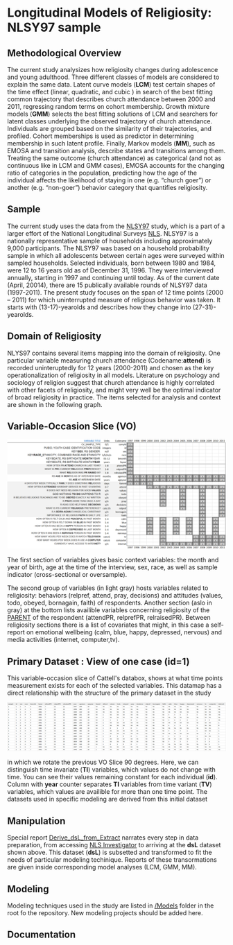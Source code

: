 
Longitudinal Models of Religiosity: NLSY97 sample
========================================================

## Methodological Overview

The current study analysizes how religiosity changes during adolescence and young adulthood. Three different classes of models are considered to explain the same data. Latent curve models (**LCM**) test  certain shapes of the time effect (linear, quadratic, and cubic ) in search of the best fitting common trajectory that describes church attendance between 2000 and 2011, regressing random terms on cohort membership. Growth mixture models (**GMM**) selects the best fitting solutions of LCM and searchers for latent classes underlying the observed trajectory of church attendance. Individuals are grouped based on the similarity of their trajectories, and profiled. Cohort memberships is used as predictor in determining membership in such latent profile.  Finally, Markov models (**MM**), such as EMOSA and transition analysis, describe states and transitions among them. Treating the same outcome (church attendance) as categorical (and not as continuous like in LCM and GMM cases), EMOSA accounts for the changing ratio of categories in the population, predicting how the age of the individual affects the likelihood of staying in one (e.g. “church goer”) or another (e.g. “non-goer”) behavior category that quantifies religiosity.
## Sample

The current study uses the data from the [NLSY97](http://www.bls.gov/nls/nlsy97.htm) study, which is a part of a larger effort of the National Longitudinal Surveys [NLS](http://www.bls.gov/nls/). NLSY97 is a nationally representative sample of households including approximately 9,000 participants. The NLSY97 was based on a household probability sample in which all adolescents between certain ages were surveyed within sampled households.  Selected individuals, born between 1980 and 1984, were 12 to 16 years old as of December 31, 1996. They were interviewed annually, starting in 1997 and continuing until today. As of the current date (April, 20014), there are 15 publically available rounds of NLSY97 data (1997-2011). The present study focuses on the span of 12 time points (2000 – 2011) for which uninterrupted measure of religious behavior was taken. It starts with (13-17)-yearolds and describes how they change into (27-31)-yearolds.  


## Domain of Religiosity  

NLYS97 contains several items mapping into the domain of religiosity. One particular variable measuring church attendance (Codename:**attend**) is recorded  uninteruptedly for 12 years (2000-2011) and chosen as the key operationalization of religiosity in all models. Literature on psychology and sociology of religion suggest that church attendance is highly correlated with other facets of religiosity, and might very well be the optimal indicator of broad religiosity in practice. The items selected for analysis and context are shown in the following graph. 

## Variable-Occasion Slice (**VO**) 
<img link src="./Data/figure_rmd/variables_layout.png" alt="Databox slice" style="width:700px;"/>  

The first section of variables gives basic context variables: the month and year of birth, age at the time of the interview, sex, race, as well as sample indicator (cross-sectional or oversample).

The second group of variables (in light gray) hosts variables related to religiosity: behaviors (relpref, attend, pray, decisions) and attitudes (values, todo, obeyed, bornagain, faith) of respondents. Another section (aslo in gray) at the bottom lists availible variables concerning religiosity of the [PARENT](http://www.bls.gov/nls/quex/r1/y97rd1pquex.htm) of the respondent (attendPR, relprefPR, relraisedPR).  Between religiosity sections there is a list of covariates that might, in this case a self-report on emotional wellbeing (calm, blue, happy, depressed, nervous) and media activities (internet, computer,tv). 
 
 
## Primary Dataset : View of one case (id=1) 
This variable-occasion slice of Cattell's databox, shows at what time points measurement exists for each of the selected variables. This datamap has a direct relationship with the structure of the primary dataset in the study

<img link src="./Data/figure_rmd/dsL_view.png" alt="Databox slice" style="width:700px;"/>  

in which we rotate the previous VO Slice 90 degrees. Here, we can distinguish time invariate (**TI**) variables, which values do not change with time. You can see their values remaining constant for each individual (**id**). Column with **year** counter separates **TI** variables from time variant (**TV**) variables, which values are availible for more than one time point. The datasets used in specific modeling are derived from this initial dataset

## Manipulation
  Special report [Derive_dsL_from_Extract](https://github.com/andkov/Longitudinal_Models_of_Religiosity_NLSY97/blob/master/Data/Derive_dsL_from_Extract.md) narrates every step in data preparation, from accessing [NLS Investigator](https://www.nlsinfo.org/investigator/pages/login.jsp) to arriving at the **dsL** dataset shown above. This dataset (**dsL**) is subsetted and transformed to fit the needs of particular modeling techinique. Reports of these transormations are given inside corresponding model analyses (LCM, GMM, MM).

## Modeling

Modeling techniques used in the study are listed in [/Models](https://github.com/andkov/Longitudinal_Models_of_Religiosity_NLSY97/tree/master/Models) folder in the root fo the repository. New modeling projects should be added here. 

## Documentation

<!--
pathMd <- base::file.path("./", c("README.md"))
pathHtml <- base::gsub(pattern=".md$", replacement=".html", x=pathMd)
markdown::markdownToHTML(file=pathMd, output=pathHtml)
-->

